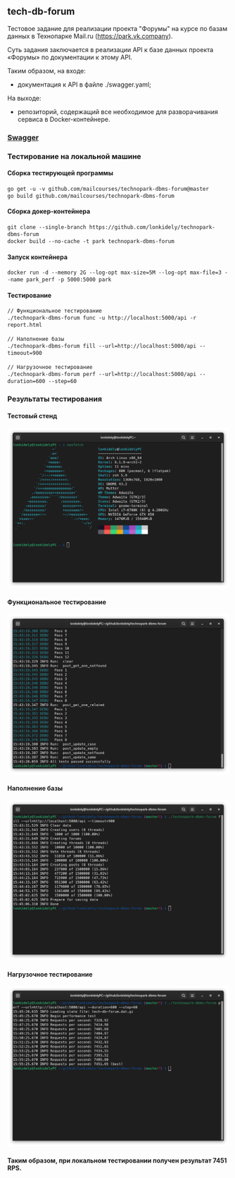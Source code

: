 ## tech-db-forum

Тестовое задание для реализации проекта "Форумы" на курсе по базам данных в Технопарке Mail.ru (https://park.vk.company).

Суть задания заключается в реализации API к базе данных проекта «Форумы» по документации к этому API.

Таким образом, на входе:

- документация к API в файле ./swagger.yaml;

На выходе:
- репозиторий, содержащий все необходимое для разворачивания сервиса в Docker-контейнере.

### [Swagger](https://github.com/mailcourses/technopark-dbms-forum/blob/master/swagger.yml)

### Тестирование на локальной машине

#### Сборка тестирующей программы
```
go get -u -v github.com/mailcourses/technopark-dbms-forum@master
go build github.com/mailcourses/technopark-dbms-forum
```

#### Сборка докер-контейнера
```
git clone --single-branch https://github.com/lonkidely/technopark-dbms-forum
docker build --no-cache -t park technopark-dbms-forum
```

#### Запуск контейнера
```
docker run -d --memory 2G --log-opt max-size=5M --log-opt max-file=3 --name park_perf -p 5000:5000 park
```

#### Тестирование
```
// Функциональное тестирование
./technopark-dbms-forum func -u http://localhost:5000/api -r report.html

// Наполнение базы
./technopark-dbms-forum fill --url=http://localhost:5000/api --timeout=900

// Нагрузочное тестирование
./technopark-dbms-forum perf --url=http://localhost:5000/api --duration=600 --step=60
```

### Результаты тестирования

#### Тестовый стенд
![Тестовый стенд](./img/stand.png)
#### Функциональное тестирование
![Функциональное тестирование](./img/func.png)
#### Наполнение базы
![Наполнение базы](./img/fill.png)
#### Нагрузочное тестирование
![Нагрузочное тестирование](./img/perf.png)

#### Таким образом, при локальном тестировании получен результат 7451 RPS.
